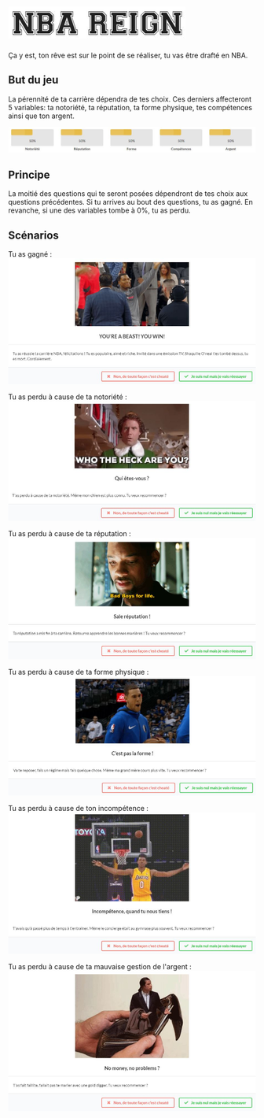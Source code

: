 # ![image demo 1](resources/nbaReign.JPG)

Ça y est, ton rêve est sur le point de se réaliser, tu vas être drafté en NBA.

## But du jeu

La pérennité de ta carrière dépendra de tes choix. Ces derniers affecteront 5 variables: ta notoriété, ta réputation, ta forme physique, tes compétences ainsi que ton argent.

![image demo 2](resources/variables.JPG)

## Principe

La moitié des questions qui te seront posées dépendront de tes choix aux questions précédentes.
Si tu arrives au bout des questions, tu as gagné. En revanche, si une des variables tombe à 0%, tu as perdu.

## Scénarios

Tu as gagné :
![image demo 3](resources/gagne.JPG)

Tu as perdu à cause de ta notoriété :
![image demo 4](resources/notoriete.JPG)

Tu as perdu à cause de ta réputation :
![image demo 5](resources/reputation.JPG)

Tu as perdu à cause de ta forme physique :
![image demo 6](resources/forme.JPG)

Tu as perdu à cause de ton incompétence :
![image demo 7](resources/competences.JPG)

Tu as perdu à cause de ta mauvaise gestion de l'argent :
![image demo 8](resources/argent.JPG)
